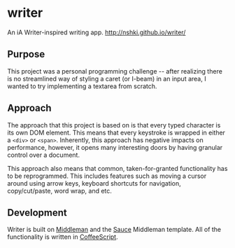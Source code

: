 writer
======

An iA Writer-inspired writing app. http://nshki.github.io/writer/


## Purpose

This project was a personal programming challenge -- after realizing
there is no streamlined way of styling a caret (or I-beam) in an input
area, I wanted to try implementing a textarea from scratch.


## Approach

The approach that this project is based on is that every typed
character is its own DOM element. This means that every keystroke is
wrapped in either a `<div>` or `<span>`. Inherently, this approach has
negative impacts on performance, however, it opens many interesting
doors by having granular control over a document.

This approach also means that common, taken-for-granted functionality has
to be reprogrammed. This includes features such as moving a cursor around
using arrow keys, keyboard shortcuts for navigation, copy/cut/paste, word
wrap, and etc.


## Development

Writer is built on [Middleman](http://middlemanapp.com/) and the
[Sauce](http://github.com/nikiliu/sauce/) Middleman template. All of
the functionality is written in [CoffeeScript](http://coffeescript.org/).
